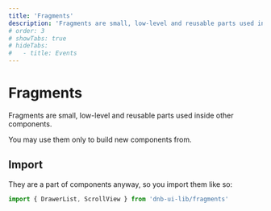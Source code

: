 ```yaml
---
title: 'Fragments'
description: 'Fragments are small, low-level and reusable parts used inside other components.'
# order: 3
# showTabs: true
# hideTabs:
#   - title: Events
---
```


# Fragments

Fragments are small, low-level and reusable parts used inside other components.

You may use them only to build new components from.

## Import

They are a part of components anyway, so you import them like so:

```jsx
import { DrawerList, ScrollView } from 'dnb-ui-lib/fragments'
```
